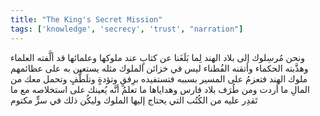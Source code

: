 ```yaml
---
title: "The King's Secret Mission"
tags: ['knowledge', 'secrecy', 'trust', "narration"]
---
```


 ونحن مُرسِلوك إلى بلاد الهند لِما بَلَغَنا عن كتابٍ عند ملوكها وعلمائها قد ألَّفته العلماء وهذَّبته الحكماء وأتقنه الفُطناء ليس في خزائن الملوك مثله يستعين به على عظائمهم ملوك الهند فتعزمُ على المسير بسببه فتستفيده برِفقٍ وتؤدةٍ وتلَطُّفٍ وتحمل معك من المالِ ما أردت ومن طُرَف بلاد فارس وهداياها ما تعلمُ أنَّه يُعينك على استخلاصه مع ما تَقدِر عليه من الكُتُب التي يحتاج إليها الملوك وليكُن ذلك في سرٍّ مكتوم
